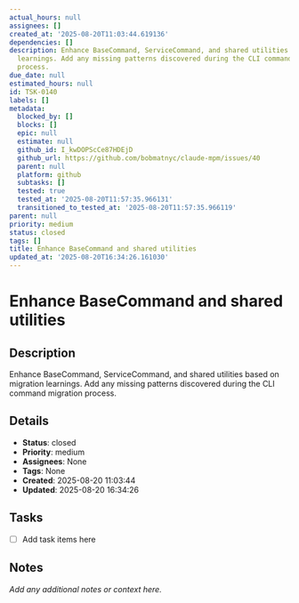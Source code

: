 ```yaml
---
actual_hours: null
assignees: []
created_at: '2025-08-20T11:03:44.619136'
dependencies: []
description: Enhance BaseCommand, ServiceCommand, and shared utilities based on migration
  learnings. Add any missing patterns discovered during the CLI command migration
  process.
due_date: null
estimated_hours: null
id: TSK-0140
labels: []
metadata:
  blocked_by: []
  blocks: []
  epic: null
  estimate: null
  github_id: I_kwDOPScCe87HDEjD
  github_url: https://github.com/bobmatnyc/claude-mpm/issues/40
  parent: null
  platform: github
  subtasks: []
  tested: true
  tested_at: '2025-08-20T11:57:35.966131'
  transitioned_to_tested_at: '2025-08-20T11:57:35.966119'
parent: null
priority: medium
status: closed
tags: []
title: Enhance BaseCommand and shared utilities
updated_at: '2025-08-20T16:34:26.161030'
---
```


# Enhance BaseCommand and shared utilities

## Description
Enhance BaseCommand, ServiceCommand, and shared utilities based on migration learnings. Add any missing patterns discovered during the CLI command migration process.

## Details
- **Status**: closed
- **Priority**: medium
- **Assignees**: None
- **Tags**: None
- **Created**: 2025-08-20 11:03:44
- **Updated**: 2025-08-20 16:34:26

## Tasks
- [ ] Add task items here

## Notes
_Add any additional notes or context here._

